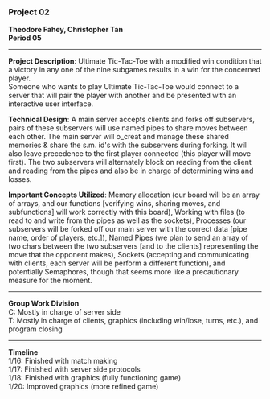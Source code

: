 ### Project 02
**Theodore Fahey, Christopher Tan**  
**Period 05**

---

**Project Description**: Ultimate Tic-Tac-Toe with a modified win condition that a victory in any one of the nine subgames results in a win for the concerned player.  
Someone who wants to play Ultimate Tic-Tac-Toe would connect to a server that will pair the player with another and be presented with an interactive user interface.  

**Technical Design**: A main server accepts clients and forks off subservers, pairs of these subservers will use named pipes to share moves between each other. The main server will o_creat and manage these shared memories & share the s.m. id's with the subservers during forking. It will also leave precedence to the first player connected (this player will move first). The two subservers will alternately block on reading from the client and reading from the pipes and also be in charge of determining wins and losses.  

**Important Concepts Utilized**: Memory allocation (our board will be an array of arrays, and our functions [verifying wins, sharing moves, and subfunctions]  will work correctly with this board), Working with files (to read to and write from the pipes as well as the sockets), Processes (our subservers will be forked off our main server with the correct data [pipe name, order of players, etc.]), Named Pipes (we plan to send an array of two chars between the two subservers [and to the clients] representing the move that the opponent makes), Sockets (accepting and communicating with clients, each server will be perform a different function), and potentially Semaphores, though that seems more like a precautionary measure for the moment.

---

**Group Work Division**  
C: Mostly in charge of server side  
T: Mostly in charge of clients, graphics (including win/lose, turns, etc.), and program closing

---

**Timeline**  
1/16: Finished with match making  
1/17: Finished with server side protocols  
1/18: Finished with graphics (fully functioning game)  
1/20: Improved graphics (more refined game)
